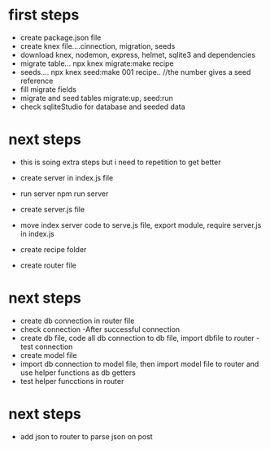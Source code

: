 # first steps
- create package.json file
- create knex file....cinnection, migration, seeds
- download knex, nodemon, express, helmet, sqlite3 and dependencies
- migrate table... npx knex migrate:make recipe
- seeds.... npx knex seed:make 001 recipe.. //the number gives a seed reference
- fill migrate fields
- migrate and seed tables migrate:up, seed:run
- check sqliteStudio for database and seeded data


# next steps
- this is soing extra steps but i need to repetition to get better

- create server in index.js file
- run server npm run server
- create server.js file
- move index server code to serve.js file, export module, require server.js in index.js
- create recipe folder
- create router file

# next steps
- create db connection in router file
- check connection
-After successful connection
- create db file, code all db connection to db file, import dbfile to router
-test connection
- create model file
- import db connection to model file, then import model file to router and use helper functions as db getters
- test helper funcctions in router

# next steps
- add json to router to parse json on post